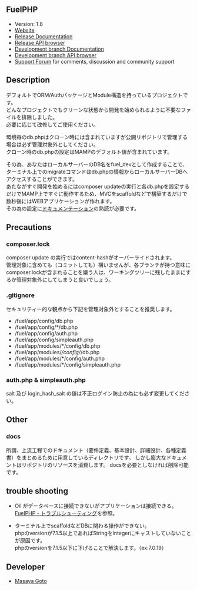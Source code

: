## FuelPHP
* Version: 1.8
* [Website](http://fuelphp.com/)  
* [Release Documentation](http://docs.fuelphp.com)  
* [Release API browser](http://api.fuelphp.com)  
* [Development branch Documentation](http://dev-docs.fuelphp.com)  
* [Development branch API browser](http://dev-api.fuelphp.com)  
* [Support Forum](http://fuelphp.com/forums) for comments, discussion and community support  

## Description
デフォルトでORM/AuthパッケージとModule構造を持っているプロジェクトです。  
どんなプロジェクトでもクリーンな状態から開発を始められるように不要なファイルを排除しました。  
必要に応じて改修してご使用ください。  

環境毎のdb.phpはクローン時には含まれていますが公開リポジトリで管理する場合は必ず管理対象外としてください。  
クローン時のdb.phpの設定はMAMPのデフォルト値が含まれています。  

その為、あなたはローカルサーバーのDB名をfuel_devとして作成することで、ターミナル上でのmigrateコマンドはdb.phpの情報からローカルサーバーDBへアクセスすることができます。  
あたながすぐ開発を始めるにはcomposer updateの実行と各db.phpを設定するだけでMAMP上ですぐに動作するため、MVCをscaffoldなどで構築するだけで数秒後にはWEBアプリケーションが作れます。  
その為の設定に[ドキュメンテーション](http://fuelphp.jp/docs/1.8/)の熟読が必要です。  

## Precautions

### composer.lock
composer update の実行ではcontent-hashがオーバーライドされます。  
管理対象に含めても（コミットしても）構いませんが、各ブランチが持つ意味にcomposer.lockが含まれることを嫌う人は、ワーキングツリーに残したままにするか管理対象外にしてしまうと良いでしょう。  

### .gitignore
セキュリティー的な観点から下記を管理対象外とすることを推奨します。  

* /fuel/app/config/db.php  
* /fuel/app/config/*/db.php  
* /fuel/app/config/auth.php  
* /fuel/app/config/simpleauth.php  
* /fuel/app/modules/*/config/db.php  
* /fuel/app/modules/*/config/*/db.php  
* /fuel/app/modules/*/config/auth.php  
* /fuel/app/modules/*/config/simpleauth.php

### auth.php & simpleauth.php
salt 及び login_hash_salt の値は不正ログイン防止の為にも必ず変更してください。  

## Other

### docs
所謂、上流工程でのドキュメント（要件定義、基本設計、詳細設計、各種定義書）をまとめるために用意しているディレクトリです。
しかし膨大なドキュメントはリポジトリのリソースを消費します。
docsを必要としなければ削除可能です。

## trouble shooting
* Oil がデータベースに接続できないがアプリケーションは接続できる。  
[FuelPHP - トラブルシューティング](http://fuelphp.jp/docs/1.8/installation/troubleshooting.html#oil_db_error)を参照。  

* ターミナル上でscaffoldなどDBに関わる操作ができない。  
phpのversionが7.1.5以上であればStringをIntegerにキャストしていないことが原因です。  
phpのversionを7.1.5以下に下げることで解決します。（ex:7.0.19）

## Developer
* [Masaya Goto](https://legendary-se.jp/)

